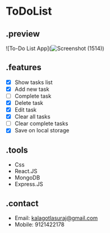 # ToDoList
## .preview
![To-Do List App](![Screenshot (1514)](https://user-images.githubusercontent.com/85605614/228605817-891ff5ed-5eac-4b76-9a65-adee90adc871.png))

## .features
- [x] Show tasks list
- [x] Add new task
- [ ] Complete task
- [x] Delete task
- [x] Edit task
- [x] Clear all tasks
- [ ] Clear complete tasks
- [x] Save on local storage

## .tools
- Css
- React.JS
- MongoDB
- Express.JS

## .contact
- Email: kalagotlasuraj@gmail.com
- Mobile: 9121422178 

